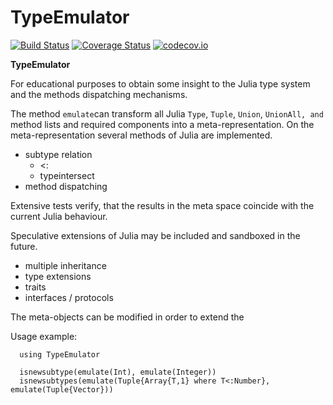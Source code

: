 # TypeEmulator

[![Build Status](https://travis-ci.org/KlausC/TypeEmulator.jl.svg?branch=master)](https://travis-ci.org/KlausC/TypeEmulator.jl)
[![Coverage Status](https://coveralls.io/repos/KlausC/TypeEmulator.jl/badge.svg?branch=master&service=github)](https://coveralls.io/github/KlausC/TypeEmulator.jl?branch=master)
[![codecov.io](http://codecov.io/github/KlausC/TypeEmulator.jl/coverage.svg?branch=master)](http://codecov.io/github/KlausC/TypeEmulator.jl?branch=master)

**TypeEmulator**

For educational purposes to obtain some insight to the Julia type system and the methods dispatching mechanisms.

 The method `emulate`can transform all Julia `Type`, `Tuple`, `Union`, `UnionAll, and `method lists and required components into a meta-representation. On the meta-representation several methods of Julia are implemented.
 
- subtype relation 
  - <:
  - typeintersect
- method dispatching

Extensive tests verify, that the results in the meta space coincide with the current Julia behaviour.

Speculative extensions of Julia may be included and sandboxed in the future.
- multiple inheritance
- type extensions
- traits
- interfaces / protocols

The meta-objects can be modified in order to extend the

Usage example:

```
  using TypeEmulator
  
  isnewsubtype(emulate(Int), emulate(Integer))
  isnewsubtypes(emulate(Tuple{Array{T,1} where T<:Number}, emulate(Tuple{Vector})) 


